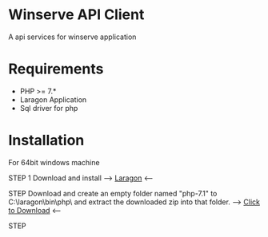 Winserve API Client
=======================

A api services for winserve application

Requirements
============

* PHP >= 7.*
* Laragon Application
* Sql driver for php

Installation
============

For 64bit windows machine 

STEP 1
Download and install --> 
[Laragon](https://sourceforge.net/projects/laragon/files/releases/4.0/laragon-full.exe) <--



STEP
Download and create an empty folder named "php-7.1" to C:\laragon\bin\php\ and extract the downloaded zip into that folder. -->
[Click to Download](https://windows.php.net/downloads/releases/php-7.1.30-Win32-VC14-x64.zip) <--

STEP


